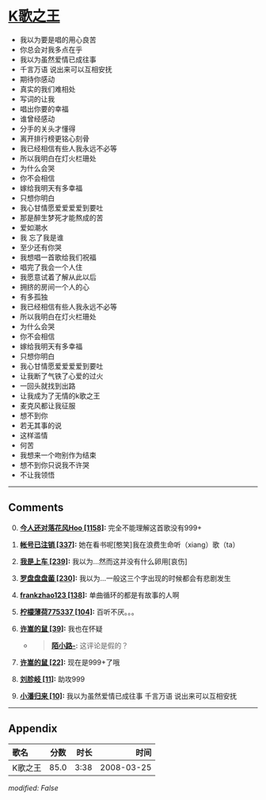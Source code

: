 # [K歌之王](https://music.163.com/song?id=65047)

* 我以为要是唱的用心良苦
* 你总会对我多点在乎
* 我以为虽然爱情已成往事
* 千言万语 说出来可以互相安抚
* 期待你感动
* 真实的我们难相处
* 写词的让我
* 唱出你要的幸福
* 谁曾经感动
* 分手的关头才懂得
* 离开排行榜更铭心刻骨
* 我已经相信有些人我永远不必等
* 所以我明白在灯火栏珊处
* 为什么会哭
* 你不会相信
* 嫁给我明天有多幸福
* 只想你明白
* 我心甘情愿爱爱爱爱到要吐
* 那是醉生梦死才能熬成的苦
* 爱如潮水
* 我 忘了我是谁
* 至少还有你哭
* 我想唱一首歌给我们祝福
* 唱完了我会一个人住
* 我愿意试着了解从此以后
* 拥挤的房间一个人的心
* 有多孤独
* 我已经相信有些人我永远不必等
* 所以我明白在灯火栏珊处
* 为什么会哭
* 你不会相信
* 嫁给我明天有多幸福
* 只想你明白
* 我心甘情愿爱爱爱爱到要吐
* 让我断了气铁了心爱的过火
* 一回头就找到出路
* 让我成为了无情的k歌之王
* 麦克风都让我征服
* 想不到你
* 若无其事的说
* 这样滥情
* 何苦
* 我想来一个吻别作为结束
* 想不到你只说我不许哭
* 不让我领悟


---

## Comments
0. **[今人还对落花风Hoo \[1158\]](https://music.163.com/#/user/home?id=60194640):** 完全不能理解这首歌没有999+ 

1. **[帐号已注销 \[337\]](https://music.163.com/#/user/home?id=37546631):** 她在看书呢[憨笑]我在浪费生命听（xiang）歌（ta）

2. **[我是上车 \[239\]](https://music.163.com/#/user/home?id=39177112):** 我以为…然而这并没有什么卵用[哀伤]

3. **[罗盘盘盘菌 \[230\]](https://music.163.com/#/user/home?id=33297479):** 我以为…一般这三个字出现的时候都会有悲剧发生

4. **[frankzhao123 \[138\]](https://music.163.com/#/user/home?id=95803730):** 单曲循环的都是有故事的人啊

5. **[柠檬薄荷775337 \[104\]](https://music.163.com/#/user/home?id=46080034):** 百听不厌。。。

6. **[许嵩的鼠 \[39\]](https://music.163.com/#/user/home?id=401701573):** 我也在怀疑
	* > **[陌小路-](https://music.163.com/#/user/home?id=437146243):** 这评论是假的？

7. **[许嵩的鼠 \[22\]](https://music.163.com/#/user/home?id=401701573):** 现在是999+了哦

8. **[刘胗岐 \[11\]](https://music.163.com/#/user/home?id=408059036):** 助攻999

9. **[小潘归来 \[10\]](https://music.163.com/#/user/home?id=284049758):** 我以为虽然爱情已成往事  千言万语 说出来可以互相安抚



---

## Appendix

|歌名|分数|时长|时间|
|:---|:---:|---:|---:|
|K歌之王|85.0|3:38|2008-03-25

*modified: False*